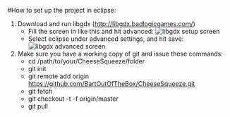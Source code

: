 #How to set up the project in eclipse:
1.	Download and run libgdx (http://libgdx.badlogicgames.com/)
	*	Fill the screen in like this and hit advanced:
		![libgdx setup screen](http://i.imgur.com/gIqCe6V.jpg)
	*	Select eclipse under advanced settings, and hit save:
		![libgdx advanced screen](http://i.imgur.com/Nmm8X0l.jpg)
2.	Make sure you have a working copy of git and issue these commands:
	*	cd /path/to/your/CheeseSqueeze/folder
	*	git init
	*	git remote add origin https://github.com/BartOutOfTheBox/CheeseSqueeze.git
	*	git fetch
	*	git checkout -t -f origin/master
	*	git pull
